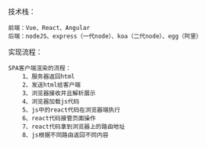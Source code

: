 技术栈：
    
    前端：Vue、React、Angular
    后端：nodeJS、express（一代node）、koa（二代node）、egg（阿里）
    
实现流程：

    SPA客户端渲染的流程：
        1、服务器返回html
        2、发送html给客户端
        3、浏览器接收并且解析展示
        4、浏览器加载js代码
        5、js中的react代码在浏览器端执行
        6、react代码接管页面操作
        7、react代码拿到浏览器上的路由地址
        8、js根据不同路由返回不同内容